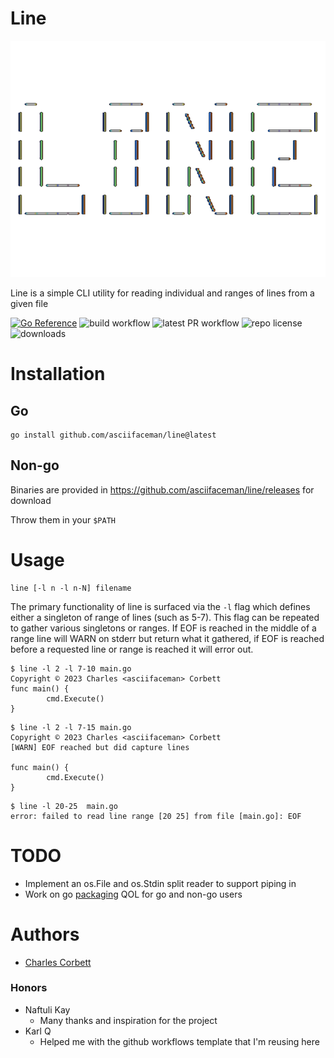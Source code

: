 # Line
![line logo](line.png)

Line is a simple CLI utility for reading individual and ranges of lines from
a given file

[![Go Reference](https://pkg.go.dev/badge/github.com/asciifaceman/line.svg)](https://pkg.go.dev/github.com/asciifaceman/line) ![build workflow](https://github.com/asciifaceman/line/actions/workflows/release-build.yml/badge.svg) ![latest PR workflow](https://github.com/asciifaceman/line/actions/workflows/pr-build.yml/badge.svg) ![repo license](https://img.shields.io/github/license/asciifaceman/line.svg) ![downloads](https://img.shields.io/github/release/asciifaceman/line.svg)


# Installation

## Go

```
go install github.com/asciifaceman/line@latest
```

## Non-go

Binaries are provided in https://github.com/asciifaceman/line/releases for download

Throw them in your `$PATH`

# Usage

```
line [-l n -l n-N] filename
```

The primary functionality of line is surfaced via the `-l` flag which defines 
either a singleton of range of lines (such as 5-7). This flag can be repeated
to gather various singletons or ranges. If EOF is reached in the middle of a range line will WARN on stderr but return what it gathered, if EOF is reached before a requested line or range is reached it will error out.

```
$ line -l 2 -l 7-10 main.go
Copyright © 2023 Charles <asciifaceman> Corbett
func main() {
        cmd.Execute()
}
```

```
$ line -l 2 -l 7-15 main.go
Copyright © 2023 Charles <asciifaceman> Corbett
[WARN] EOF reached but did capture lines

func main() {
        cmd.Execute()
}
```

```
$ line -l 20-25  main.go
error: failed to read line range [20 25] from file [main.go]: EOF
```

# TODO

* Implement an os.File and os.Stdin split reader to support piping in
* Work on go [packaging](https://pkg.go.dev/about#adding-a-package) QOL for go and non-go users

# Authors

* [Charles Corbett](https://github.com/asciifaceman)

### Honors

* Naftuli Kay
    * Many thanks and inspiration for the project
* Karl Q
    * Helped me with the github workflows template that I'm reusing here
